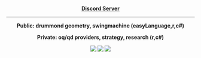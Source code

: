 

<h4 align="center"> <a href="https://discord.gg/V6arrKAUrh" target="_blank">Discord Server</a> 
 
 ---------------------
 
Public: drummond geometry, swingmachine (easyLanguage,r,c#)

 Private: oq/qd providers, strategy, research (r,c#)
 
  ![](https://github-profile-summary-cards.vercel.app/api/cards/profile-details?username=ragve-hub&theme=default)
  ![](https://github-profile-summary-cards.vercel.app/api/cards/most-commit-language?username=ragve-hub&theme=default)
 ![](https://github-profile-summary-cards.vercel.app/api/cards/stats?username=ragve-hub&theme=default)
 
